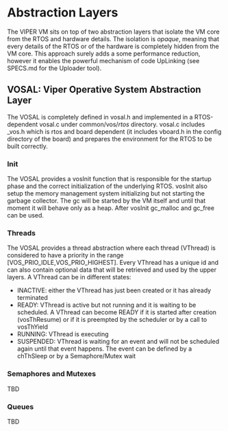 Abstraction Layers
==================

The VIPER VM sits on top of two abstraction layers that isolate the VM core from the RTOS and hardware details.
The isolation is *opaque*, meaning that every details of the RTOS or of the hardware is completely hidden from the VM core. This approach surely adds a some performance reduction, however it enables the powerful mechanism of code UpLinking (see SPECS.md for the Uploader tool).


VOSAL: Viper Operative System Abstraction Layer
-----------------------------------------------

The VOSAL is completely defined in vosal.h and implemented in a RTOS-dependent vosal.c under common/vos/*rtos* directory. vosal.c includes _vos.h which is rtos and board dependent (it includes vboard.h in the config directory of the board) and prepares the environment for the RTOS to be built correctly.


### Init

The VOSAL provides a vosInit function that is responsible for the startup phase and the correct initialization of the underlying RTOS. vosInit also setup the memory management system initializing but not starting the garbage collector. The gc will be started by the VM itself and until that moment it will behave only as a heap. After vosInit gc_malloc and gc_free can be used.

### Threads

The VOSAL provides a thread abstraction where each thread (VThread) is considered to have a priority in the range [VOS_PRIO_IDLE,VOS_PRIO_HIGHEST]. Every VThread has a unique id and can also contain optional data that will be retrieved and used by the upper layers. A VThread can be in different states:

* INACTIVE: either the VThread has just been created or it has already terminated
* READY: VThread is active but not running and it is waiting to be scheduled. A VThread can become READY if it is started after creation (vosThResume) or if it is preempted by the scheduler or by a call to vosThYield
* RUNNING: VThread is executing
* SUSPENDED: VThread is waiting for an event and will not be scheduled again until that event happens. The event can be defined by a chThSleep or by a Semaphore/Mutex wait

### Semaphores and Mutexes

TBD

### Queues

TBD